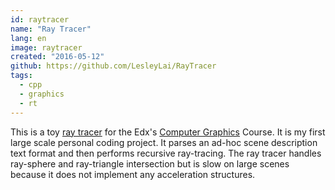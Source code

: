 ```yaml
---
id: raytracer
name: "Ray Tracer"
lang: en
image: raytracer
created: "2016-05-12"
github: https://github.com/LesleyLai/RayTracer
tags:
  - cpp
  - graphics
  - rt
---
```


This is a toy [ray tracer](<https://en.wikipedia.org/wiki/Ray_tracing_(graphics)>) for the Edx's [Computer Graphics](https://www.edx.org/course/computer-graphics-uc-san-diegox-cse167x-3) Course. It is my first large scale personal coding project. It parses an ad-hoc scene description text format and then performs recursive ray-tracing. The ray tracer handles ray-sphere and ray-triangle intersection but is slow on large scenes because it does not implement any acceleration structures.
